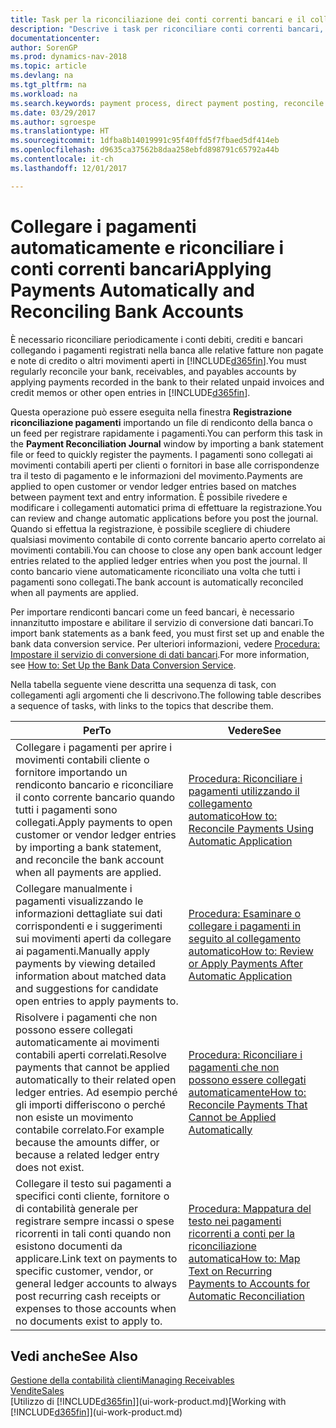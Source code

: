 ```yaml
---
title: Task per la riconciliazione dei conti correnti bancari e il collegamento dei pagamenti ai relativi movimenti
description: "Descrive i task per riconciliare conti correnti bancari, conti di contabilità clienti, fornitori, registrazione incassi o spese e per applicare i pagamenti automaticamente."
documentationcenter: 
author: SorenGP
ms.prod: dynamics-nav-2018
ms.topic: article
ms.devlang: na
ms.tgt_pltfrm: na
ms.workload: na
ms.search.keywords: payment process, direct payment posting, reconcile payment, expenses, cash receipts
ms.date: 03/29/2017
ms.author: sgroespe
ms.translationtype: HT
ms.sourcegitcommit: 1dfba8b14019991c95f40ffd5f7fbaed5df414eb
ms.openlocfilehash: d9635ca37562b8daa258ebfd898791c65792a44b
ms.contentlocale: it-ch
ms.lasthandoff: 12/01/2017

---
```

# <a name="applying-payments-automatically-and-reconciling-bank-accounts"></a><span data-ttu-id="65da5-103">Collegare i pagamenti automaticamente e riconciliare i conti correnti bancari</span><span class="sxs-lookup"><span data-stu-id="65da5-103">Applying Payments Automatically and Reconciling Bank Accounts</span></span>
<span data-ttu-id="65da5-104">È necessario riconciliare periodicamente i conti debiti, crediti e bancari collegando i pagamenti registrati nella banca alle relative fatture non pagate e note di credito o altri movimenti aperti in [!INCLUDE[d365fin](includes/d365fin_long_md.md)].</span><span class="sxs-lookup"><span data-stu-id="65da5-104">You must regularly reconcile your bank, receivables, and payables accounts by applying payments recorded in the bank to their related unpaid invoices and credit memos or other open entries in [!INCLUDE[d365fin](includes/d365fin_long_md.md)].</span></span>  

<span data-ttu-id="65da5-105">Questa operazione può essere eseguita nella finestra **Registrazione riconciliazione pagamenti** importando un file di rendiconto della banca o un feed per registrare rapidamente i pagamenti.</span><span class="sxs-lookup"><span data-stu-id="65da5-105">You can perform this task in the **Payment Reconciliation Journal** window by importing a bank statement file or feed to quickly register the payments.</span></span> <span data-ttu-id="65da5-106">I pagamenti sono collegati ai movimenti contabili aperti per clienti o fornitori in base alle corrispondenze tra il testo di pagamento e le informazioni del movimento.</span><span class="sxs-lookup"><span data-stu-id="65da5-106">Payments are applied to open customer or vendor ledger entries based on matches between payment text and entry information.</span></span> <span data-ttu-id="65da5-107">È possibile rivedere e modificare i collegamenti automatici prima di effettuare la registrazione.</span><span class="sxs-lookup"><span data-stu-id="65da5-107">You can review and change automatic applications before you post the journal.</span></span> <span data-ttu-id="65da5-108">Quando si effettua la registrazione, è possibile scegliere di chiudere qualsiasi movimento contabile di conto corrente bancario aperto correlato ai movimenti contabili.</span><span class="sxs-lookup"><span data-stu-id="65da5-108">You can choose to close any open bank account ledger entries related to the applied ledger entries when you post the journal.</span></span> <span data-ttu-id="65da5-109">Il conto bancario viene automaticamente riconciliato una volta che tutti i pagamenti sono collegati.</span><span class="sxs-lookup"><span data-stu-id="65da5-109">The bank account is automatically reconciled when all payments are applied.</span></span>  

<span data-ttu-id="65da5-110">Per importare rendiconti bancari come un feed bancari, è necessario innanzitutto impostare e abilitare il servizio di conversione dati bancari.</span><span class="sxs-lookup"><span data-stu-id="65da5-110">To import bank statements as a bank feed, you must first set up and enable the bank data conversion service.</span></span> <span data-ttu-id="65da5-111">Per ulteriori informazioni, vedere [Procedura: Impostare il servizio di conversione di dati bancari](bank-how-setup-bank-data-conversion-service.md).</span><span class="sxs-lookup"><span data-stu-id="65da5-111">For more information, see [How to: Set Up the Bank Data Conversion Service](bank-how-setup-bank-data-conversion-service.md).</span></span>  

<span data-ttu-id="65da5-112">Nella tabella seguente viene descritta una sequenza di task, con collegamenti agli argomenti che li descrivono.</span><span class="sxs-lookup"><span data-stu-id="65da5-112">The following table describes a sequence of tasks, with links to the topics that describe them.</span></span>  

| <span data-ttu-id="65da5-113">Per</span><span class="sxs-lookup"><span data-stu-id="65da5-113">To</span></span> | <span data-ttu-id="65da5-114">Vedere</span><span class="sxs-lookup"><span data-stu-id="65da5-114">See</span></span> |
| --- | --- |
| <span data-ttu-id="65da5-115">Collegare i pagamenti per aprire i movimenti contabili cliente o fornitore importando un rendiconto bancario e riconciliare il conto corrente bancario quando tutti i pagamenti sono collegati.</span><span class="sxs-lookup"><span data-stu-id="65da5-115">Apply payments to open customer or vendor ledger entries by importing a bank statement, and reconcile the bank account when all payments are applied.</span></span> |[<span data-ttu-id="65da5-116">Procedura: Riconciliare i pagamenti utilizzando il collegamento automatico</span><span class="sxs-lookup"><span data-stu-id="65da5-116">How to: Reconcile Payments Using Automatic Application</span></span>](receivables-how-reconcile-payments-auto-application.md) |
| <span data-ttu-id="65da5-117">Collegare manualmente i pagamenti visualizzando le informazioni dettagliate sui dati corrispondenti e i suggerimenti sui movimenti aperti da collegare ai pagamenti.</span><span class="sxs-lookup"><span data-stu-id="65da5-117">Manually apply payments by viewing detailed information about matched data and suggestions for candidate open entries to apply payments to.</span></span> |[<span data-ttu-id="65da5-118">Procedura: Esaminare o collegare i pagamenti in seguito al collegamento automatico</span><span class="sxs-lookup"><span data-stu-id="65da5-118">How to: Review or Apply Payments After Automatic Application</span></span>](receivables-how-review-apply-payments-auto-application.md) |
| <span data-ttu-id="65da5-119">Risolvere i pagamenti che non possono essere collegati automaticamente ai movimenti contabili aperti correlati.</span><span class="sxs-lookup"><span data-stu-id="65da5-119">Resolve payments that cannot be applied automatically to their related open ledger entries.</span></span> <span data-ttu-id="65da5-120">Ad esempio perché gli importi differiscono o perché non esiste un movimento contabile correlato.</span><span class="sxs-lookup"><span data-stu-id="65da5-120">For example because the amounts differ, or because a related ledger entry does not exist.</span></span> |[<span data-ttu-id="65da5-121">Procedura: Riconciliare i pagamenti che non possono essere collegati automaticamente</span><span class="sxs-lookup"><span data-stu-id="65da5-121">How to: Reconcile Payments That Cannot be Applied Automatically</span></span>](receivables-how-reconcile-payments-cannot-apply-auto.md) |
| <span data-ttu-id="65da5-122">Collegare il testo sui pagamenti a specifici conti cliente, fornitore o di contabilità generale per registrare sempre incassi o spese ricorrenti in tali conti quando non esistono documenti da applicare.</span><span class="sxs-lookup"><span data-stu-id="65da5-122">Link text on payments to specific customer, vendor, or general ledger accounts to always post recurring cash receipts or expenses to those accounts when no documents exist to apply to.</span></span> |[<span data-ttu-id="65da5-123">Procedura: Mappatura del testo nei pagamenti ricorrenti a conti per la riconciliazione automatica</span><span class="sxs-lookup"><span data-stu-id="65da5-123">How to: Map Text on Recurring Payments to Accounts for Automatic Reconciliation</span></span>](receivables-how-map-text-recurring-payments-accounts-auto-reconcilliation.md) |

## <a name="see-also"></a><span data-ttu-id="65da5-124">Vedi anche</span><span class="sxs-lookup"><span data-stu-id="65da5-124">See Also</span></span>
[<span data-ttu-id="65da5-125">Gestione della contabilità clienti</span><span class="sxs-lookup"><span data-stu-id="65da5-125">Managing Receivables</span></span>](receivables-manage-receivables.md)  
[<span data-ttu-id="65da5-126">Vendite</span><span class="sxs-lookup"><span data-stu-id="65da5-126">Sales</span></span>](sales-manage-sales.md)  
<span data-ttu-id="65da5-127">[Utilizzo di [!INCLUDE[d365fin](includes/d365fin_md.md)]](ui-work-product.md)</span><span class="sxs-lookup"><span data-stu-id="65da5-127">[Working with [!INCLUDE[d365fin](includes/d365fin_md.md)]](ui-work-product.md)</span></span>

